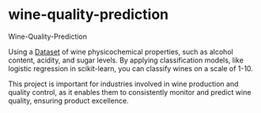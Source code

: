 # wine-quality-prediction
Wine-Quality-Prediction

Using a [Dataset](https://archive.ics.uci.edu/dataset/186/wine+quality) of wine physicochemical properties, such as alcohol content, acidity, and sugar levels. By applying classification models, like logistic regression in scikit-learn, you can classify wines on a scale of 1-10.

This project is important for industries involved in wine production and quality control, as it enables them to consistently monitor and predict wine quality, ensuring product excellence.
